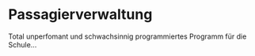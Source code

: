 Passagierverwaltung
===================
Total unperfomant und schwachsinnig programmiertes Programm für die Schule...
